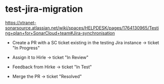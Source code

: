 # test-jira-migration
https://xtranet-sonarsource.atlassian.net/wiki/spaces/HELPDESK/pages/1764130965/Testing+plan+for+SonarCloud+team#Jira-synchronisation

- Create a PR with a SC ticket existing in the testing Jira instance -> ticket "In Progress"

- Assign it to Hirle -> ticket "In Review"

- Feedback from Hirke -> ticket "In Test"

- Merge the PR -> ticket "Resolved"
